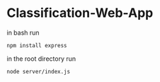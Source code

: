 # Classification-Web-App

in bash run 

```
npm install express
```

in the root directory run

```
node server/index.js
```
